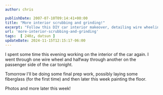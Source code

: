```yaml
---
author: chris

publishDate: 2007-07-10T09:14:41+00:00
title: "More interior scrubbing and grinding!"
excerpt: "Follow this DIY car interior makeover, detailing wire wheeling, prep work, fiberglass layering, and floor painting."
url: 'more-interior-scrubbing-and-grinding'
tags:  [ 240z, datsun ] 
updateDate: 2024-11-15T12:15:17-06:00
---
```


I spent some time this evening working on the interior of the car again. I went through one wire wheel and halfway through another on the passenger side of the car tonight.

Tomorrow I'll be doing some final prep work, possibly laying some fiberglass (for the first time) and then later this week painting the floor.

Photos and more later this week!
